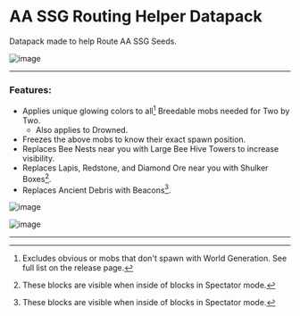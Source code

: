 # AA SSG Routing Helper Datapack
Datapack made to help Route AA SSG Seeds.  

![image](https://github.com/Quidvio/AA-Scouting-Datapack-for-SSG/assets/105707614/3035d6d7-d610-4bb9-8a29-2e126c3349d1)

___

### Features:  
- Applies unique glowing colors to all[^1] Breedable mobs needed for Two by Two.  
   - Also applies to Drowned.  
- Freezes the above mobs to know their exact spawn position.  
- Replaces Bee Nests near you with Large Bee Hive Towers to increase visibility.  
- Replaces Lapis, Redstone, and Diamond Ore near you with Shulker Boxes[^2].  
- Replaces Ancient Debris with Beacons[^2].  

![image](https://github.com/Quidvio/AA-Scouting-Datapack-for-SSG/assets/105707614/2207dc89-e75d-4d78-a479-1e71bbea6d57)  

![image](https://github.com/Quidvio/AA-Scouting-Datapack-for-SSG/assets/105707614/ba60eca3-c20b-4eea-88ca-6f2be076f1d7)  

--- 

[^1]: Excludes obvious or mobs that don't spawn with World Generation. See full list on the release page.
[^2]: These blocks are visible when inside of blocks in Spectator mode.
